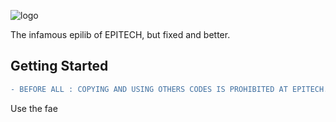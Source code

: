 ![logo](https://github.com/TempoDev/libfae/blob/master/doc/logo.png)

The infamous epilib of EPITECH, but fixed and better.

## Getting Started

```diff
- BEFORE ALL : COPYING AND USING OTHERS CODES IS PROHIBITED AT EPITECH. I AM NOT RESPONSIBLE FOR YOU USING MY WORK. THANK YOU.
```

Use the fae
